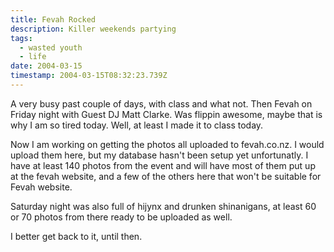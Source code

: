 ```yaml
---
title: Fevah Rocked
description: Killer weekends partying
tags:
  - wasted youth
  - life
date: 2004-03-15
timestamp: 2004-03-15T08:32:23.739Z
---
```


A very busy past couple of days, with class and what not. Then Fevah on Friday night with Guest DJ Matt Clarke. Was flippin awesome, maybe that is why I am so tired today. Well, at least I made it to class today.

Now I am working on getting the photos all uploaded to fevah.co.nz. I would upload them here, but my database hasn't been setup yet unfortunatly. I have at least 140 photos from the event and will have most of them put up at the fevah website, and a few of the others here that won't be suitable for Fevah website.

Saturday night was also full of hijynx and drunken shinanigans, at least 60 or 70 photos from there ready to be uploaded as well.

I better get back to it, until then.